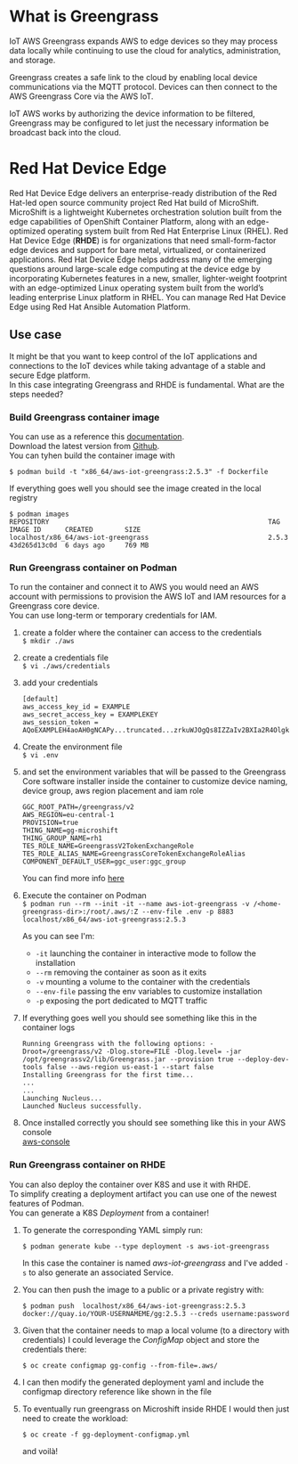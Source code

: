 # What is Greengrass

IoT AWS Greengrass expands AWS to edge devices so they may process data locally while continuing to use the cloud for analytics, administration, and storage.

Greengrass creates a safe link to the cloud by enabling local device communications via the MQTT protocol. Devices can then connect to the AWS Greengrass Core via the AWS IoT.

IoT AWS works by authorizing the device information to be filtered, Greengrass may be configured to let just the necessary information be broadcast back into the cloud.

# Red Hat Device Edge

Red Hat Device Edge delivers an enterprise-ready distribution of the Red Hat-led open source community project Red Hat build of MicroShift. MicroShift is a lightweight Kubernetes orchestration solution built from the edge capabilities of OpenShift Container Platform, along with an edge-optimized operating system built from Red Hat Enterprise Linux (RHEL). 
Red Hat Device Edge (**RHDE**) is for organizations that need small-form-factor edge devices and support for bare metal, virtualized, or containerized applications. Red Hat Device Edge helps address many of the emerging questions around large-scale edge computing at the device edge by incorporating Kubernetes features in a new, smaller, lighter-weight footprint with an edge-optimized Linux operating system built from the world’s leading enterprise Linux platform in RHEL. You can manage Red Hat Device Edge using Red Hat Ansible Automation Platform. 

## Use case

It might be that you want to keep control of the IoT applications and connections to the IoT devices while taking advantage of a stable and secure Edge platform.  
In this case integrating Greengrass and RHDE is fundamental. What are the steps needed?

### Build Greengrass container image

You can use as a reference this [documentation](https://docs.aws.amazon.com/greengrass/v2/developerguide/build-greengrass-dockerfile.html).  
Download the latest version from [Github](https://github.com/aws-greengrass/aws-greengrass-docker).  
You can tyhen build the container image with 

`$ podman build -t "x86_64/aws-iot-greengrass:2.5.3" -f Dockerfile`

If everything goes well you should see the image created in the local registry  

```
$ podman images
REPOSITORY                                                       TAG               IMAGE ID      CREATED        SIZE
localhost/x86_64/aws-iot-greengrass                              2.5.3             43d265d13c0d  6 days ago     769 MB
```

### Run Greengrass container on Podman

To run the container and connect it to AWS you would need an AWS account with permissions to provision the AWS IoT and IAM resources for a Greengrass core device.  
You can use long-term or temporary credentials for IAM.  
1. create a folder where the container can access to the credentials  
   `$ mkdir ./aws`
2. create a credentials file  
    `$ vi ./aws/credentials`
3. add your credentials
    ```
    [default]
    aws_access_key_id = EXAMPLE
    aws_secret_access_key = EXAMPLEKEY
    aws_session_token = AQoEXAMPLEH4aoAH0gNCAPy...truncated...zrkuWJOgQs8IZZaIv2BXIa2R4Olgk
    ```
4. Create the environment file  
    `$ vi .env`
5. and set the environment variables that will be passed to the Greengrass Core software installer inside the container to customize device naming, device group, aws region placement and iam role 
    ```
    GGC_ROOT_PATH=/greengrass/v2
    AWS_REGION=eu-central-1
    PROVISION=true
    THING_NAME=gg-microshift
    THING_GROUP_NAME=rh1
    TES_ROLE_NAME=GreengrassV2TokenExchangeRole
    TES_ROLE_ALIAS_NAME=GreengrassCoreTokenExchangeRoleAlias
    COMPONENT_DEFAULT_USER=ggc_user:ggc_group
    ```
    You can find more info [here](https://docs.aws.amazon.com/greengrass/v2/developerguide/run-greengrass-docker-automatic-provisioning.html)  
6. Execute the container on Podman  
    `$ podman run --rm --init -it --name aws-iot-greengrass -v /<home-greengrass-dir>:/root/.aws/:Z --env-file .env -p 8883 localhost/x86_64/aws-iot-greengrass:2.5.3`  

    As you can see I'm:
    * `-it` launching the container in interactive mode to follow the installation  
    * `--rm` removing the container as soon as it exits
    * `-v` mounting a volume to the container with the credentials
    * `--env-file` passing the env variables to customize installation
    * `-p` exposing the port dedicated to MQTT traffic
7. If everything goes well you should see something like this in the container logs  
    ```
    Running Greengrass with the following options: -Droot=/greengrass/v2 -Dlog.store=FILE -Dlog.level= -jar /opt/greengrassv2/lib/Greengrass.jar --provision true --deploy-dev-tools false --aws-region us-east-1 --start false  
    Installing Greengrass for the first time...  
    ...  
    ...  
    Launching Nucleus...  
    Launched Nucleus successfully.  
    ```
8. Once installed correctly you should see something like this in your AWS console  
    [aws-console](https://github.com/lucamaf/edge-greengrass/blob/main/aws-console.png?raw=true)  

### Run Greengrass container on RHDE

You can also deploy the container over K8S and use it with RHDE.  
To simplify creating a deployment artifact you can use one of the newest features of Podman.  
You can generate a K8S *Deployment* from a container!  

1. To generate the corresponding YAML simply run:  

    `$ podman generate kube --type deployment -s aws-iot-greengrass`  

    In this case the container is named *aws-iot-greengrass* and I've added `-s` to also generate an associated Service.  

2. You can then push the image to a public or a private registry with:  

    `$ podman push  localhost/x86_64/aws-iot-greengrass:2.5.3 docker://quay.io/YOUR-USERNAMEME/gg:2.5.3 --creds username:password`  

3. Given that the container needs to map a local volume (to a directory with credentials) I could leverage the *ConfigMap* object and store the credentials there:  

    `$ oc create configmap gg-config --from-file=.aws/`  

4. I can then modify the generated deployment yaml and include the configmap directory reference like shown in the file  
5. To eventually run greengrass on Microshift inside RHDE I would then just need to create the workload:  

    `$ oc create -f gg-deployment-configmap.yml`  

    and voilà!  
